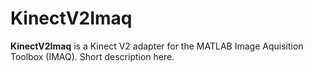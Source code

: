 KinectV2Imaq
======
**KinectV2Imaq** is a Kinect V2 adapter for the MATLAB Image Aquisition Toolbox (IMAQ). 
Short description here.